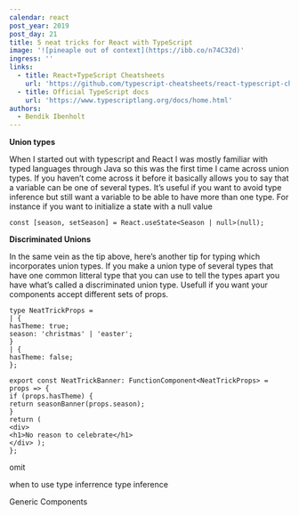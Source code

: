 ```yaml
---
calendar: react
post_year: 2019
post_day: 21
title: 5 neat tricks for React with TypeScript
image: '![pineaple out of context](https://ibb.co/n74C32d)'
ingress: ''
links:
  - title: React+TypeScript Cheatsheets
    url: 'https://github.com/typescript-cheatsheets/react-typescript-cheatsheet'
  - title: Official TypeScript docs
    url: 'https://www.typescriptlang.org/docs/home.html'
authors:
  - Bendik Ibenholt
---
```

**Union types**

When I started out with typescript and React I was mostly familiar with typed languages through Java so this was the first time I came across union types. If you haven’t come across it before it basically allows you to say that a variable can be one of several types. It’s useful if you want to avoid type inference but still want a variable to be able to have more than one type. For instance if you want to initialize a state with a null value

`const [season, setSeason] = React.useState<Season | null>(null);`

**Discriminated Unions**

In the same vein as the tip above, here’s another tip for typing which incorporates union types. If you make a union type of several types that have one common litteral type that you can use to tell the types apart you have what’s called a discriminated union type. Usefull if you want your components accept different sets of props. 

`type NeatTrickProps =`\
`| {`\
`hasTheme: true;`\
`season: 'christmas' | 'easter';`\
`}`\
`| {`\
`hasTheme: false;`\
`};`

`export const NeatTrickBanner: FunctionComponent<NeatTrickProps> = props => {`\
`if (props.hasTheme) {`\
`return seasonBanner(props.season);`\
`}`\
`return (`\
`<div>`\
`<h1>No reason to celebrate</h1>`\
`</div>
    );`\
`};`

omit

when to use type inferrence type inference

Generic Components
